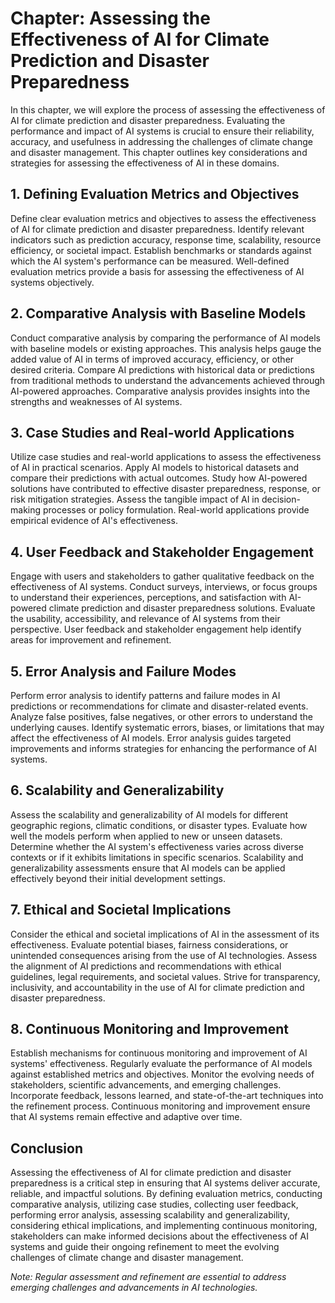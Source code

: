 Chapter: Assessing the Effectiveness of AI for Climate Prediction and Disaster Preparedness
===========================================================================================

In this chapter, we will explore the process of assessing the effectiveness of AI for climate prediction and disaster preparedness. Evaluating the performance and impact of AI systems is crucial to ensure their reliability, accuracy, and usefulness in addressing the challenges of climate change and disaster management. This chapter outlines key considerations and strategies for assessing the effectiveness of AI in these domains.

**1. Defining Evaluation Metrics and Objectives**
-------------------------------------------------

Define clear evaluation metrics and objectives to assess the effectiveness of AI for climate prediction and disaster preparedness. Identify relevant indicators such as prediction accuracy, response time, scalability, resource efficiency, or societal impact. Establish benchmarks or standards against which the AI system's performance can be measured. Well-defined evaluation metrics provide a basis for assessing the effectiveness of AI systems objectively.

**2. Comparative Analysis with Baseline Models**
------------------------------------------------

Conduct comparative analysis by comparing the performance of AI models with baseline models or existing approaches. This analysis helps gauge the added value of AI in terms of improved accuracy, efficiency, or other desired criteria. Compare AI predictions with historical data or predictions from traditional methods to understand the advancements achieved through AI-powered approaches. Comparative analysis provides insights into the strengths and weaknesses of AI systems.

**3. Case Studies and Real-world Applications**
-----------------------------------------------

Utilize case studies and real-world applications to assess the effectiveness of AI in practical scenarios. Apply AI models to historical datasets and compare their predictions with actual outcomes. Study how AI-powered solutions have contributed to effective disaster preparedness, response, or risk mitigation strategies. Assess the tangible impact of AI in decision-making processes or policy formulation. Real-world applications provide empirical evidence of AI's effectiveness.

**4. User Feedback and Stakeholder Engagement**
-----------------------------------------------

Engage with users and stakeholders to gather qualitative feedback on the effectiveness of AI systems. Conduct surveys, interviews, or focus groups to understand their experiences, perceptions, and satisfaction with AI-powered climate prediction and disaster preparedness solutions. Evaluate the usability, accessibility, and relevance of AI systems from their perspective. User feedback and stakeholder engagement help identify areas for improvement and refinement.

**5. Error Analysis and Failure Modes**
---------------------------------------

Perform error analysis to identify patterns and failure modes in AI predictions or recommendations for climate and disaster-related events. Analyze false positives, false negatives, or other errors to understand the underlying causes. Identify systematic errors, biases, or limitations that may affect the effectiveness of AI models. Error analysis guides targeted improvements and informs strategies for enhancing the performance of AI systems.

**6. Scalability and Generalizability**
---------------------------------------

Assess the scalability and generalizability of AI models for different geographic regions, climatic conditions, or disaster types. Evaluate how well the models perform when applied to new or unseen datasets. Determine whether the AI system's effectiveness varies across diverse contexts or if it exhibits limitations in specific scenarios. Scalability and generalizability assessments ensure that AI models can be applied effectively beyond their initial development settings.

**7. Ethical and Societal Implications**
----------------------------------------

Consider the ethical and societal implications of AI in the assessment of its effectiveness. Evaluate potential biases, fairness considerations, or unintended consequences arising from the use of AI technologies. Assess the alignment of AI predictions and recommendations with ethical guidelines, legal requirements, and societal values. Strive for transparency, inclusivity, and accountability in the use of AI for climate prediction and disaster preparedness.

**8. Continuous Monitoring and Improvement**
--------------------------------------------

Establish mechanisms for continuous monitoring and improvement of AI systems' effectiveness. Regularly evaluate the performance of AI models against established metrics and objectives. Monitor the evolving needs of stakeholders, scientific advancements, and emerging challenges. Incorporate feedback, lessons learned, and state-of-the-art techniques into the refinement process. Continuous monitoring and improvement ensure that AI systems remain effective and adaptive over time.

**Conclusion**
--------------

Assessing the effectiveness of AI for climate prediction and disaster preparedness is a critical step in ensuring that AI systems deliver accurate, reliable, and impactful solutions. By defining evaluation metrics, conducting comparative analysis, utilizing case studies, collecting user feedback, performing error analysis, assessing scalability and generalizability, considering ethical implications, and implementing continuous monitoring, stakeholders can make informed decisions about the effectiveness of AI systems and guide their ongoing refinement to meet the evolving challenges of climate change and disaster management.

*Note: Regular assessment and refinement are essential to address emerging challenges and advancements in AI technologies.*
